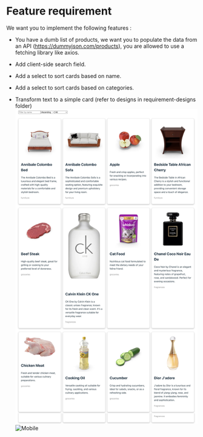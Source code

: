 # Feature requirement

We want you to implement the following features : 

- You have a dumb list of products, we want you to populate the data from an API (https://dummyjson.com/products), you are allowed to use a fetching library like axios.

- Add client-side search field.
- Add a select to sort cards based on name.
- Add a select to sort cards based on categories.

- Transform text to a simple card (refer to designs in requirement-designs folder)
![Web](requirement-designs/web-design.jpg)
![Mobile](requirement-designs/mobile-design.ppg)
